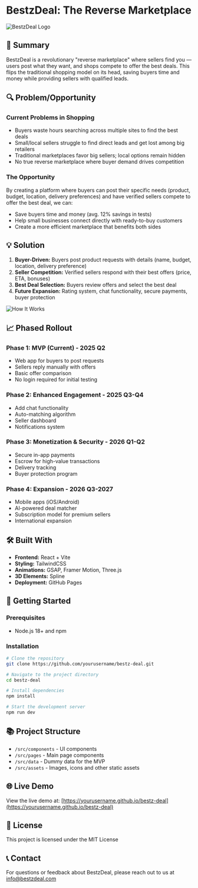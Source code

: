 # BestzDeal: The Reverse Marketplace

![BestzDeal Logo](https://i.imgur.com/7HiZ3p6.png)

## 🚀 Summary

BestzDeal is a revolutionary "reverse marketplace" where sellers find you — users post what they want, and shops compete to offer the best deals. This flips the traditional shopping model on its head, saving buyers time and money while providing sellers with qualified leads.

## 🔍 Problem/Opportunity

### Current Problems in Shopping

- Buyers waste hours searching across multiple sites to find the best deals
- Small/local sellers struggle to find direct leads and get lost among big retailers
- Traditional marketplaces favor big sellers; local options remain hidden
- No true reverse marketplace where buyer demand drives competition

### The Opportunity

By creating a platform where buyers can post their specific needs (product, budget, location, delivery preferences) and have verified sellers compete to offer the best deal, we can:

- Save buyers time and money (avg. 12% savings in tests)
- Help small businesses connect directly with ready-to-buy customers
- Create a more efficient marketplace that benefits both sides

## 💡 Solution

1. **Buyer-Driven:** Buyers post product requests with details (name, budget, location, delivery preference)
2. **Seller Competition:** Verified sellers respond with their best offers (price, ETA, bonuses)
3. **Best Deal Selection:** Buyers review offers and select the best deal
4. **Future Expansion:** Rating system, chat functionality, secure payments, buyer protection

![How It Works](https://i.imgur.com/jHlGX2q.png)

## 📈 Phased Rollout

### Phase 1: MVP (Current) - 2025 Q2
- Web app for buyers to post requests
- Sellers reply manually with offers
- Basic offer comparison
- No login required for initial testing

### Phase 2: Enhanced Engagement - 2025 Q3-Q4
- Add chat functionality
- Auto-matching algorithm
- Seller dashboard
- Notifications system

### Phase 3: Monetization & Security - 2026 Q1-Q2
- Secure in-app payments
- Escrow for high-value transactions
- Delivery tracking
- Buyer protection program

### Phase 4: Expansion - 2026 Q3-2027
- Mobile apps (iOS/Android)
- AI-powered deal matcher
- Subscription model for premium sellers
- International expansion

## 🛠️ Built With

- **Frontend:** React + Vite
- **Styling:** TailwindCSS
- **Animations:** GSAP, Framer Motion, Three.js
- **3D Elements:** Spline
- **Deployment:** GitHub Pages

## 🚀 Getting Started

### Prerequisites

- Node.js 18+ and npm

### Installation

```bash
# Clone the repository
git clone https://github.com/yourusername/bestz-deal.git

# Navigate to the project directory
cd bestz-deal

# Install dependencies
npm install

# Start the development server
npm run dev
```

## 📚 Project Structure

- `/src/components` - UI components
- `/src/pages` - Main page components
- `/src/data` - Dummy data for the MVP
- `/src/assets` - Images, icons and other static assets

## 🌐 Live Demo

View the live demo at: [https://yourusername.github.io/bestz-deal](https://yourusername.github.io/bestz-deal)

## 📄 License

This project is licensed under the MIT License

## 📞 Contact

For questions or feedback about BestzDeal, please reach out to us at info@bestzdeal.com
